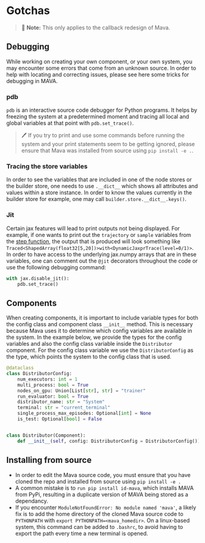 # Gotchas

> 🚧 **Note:** This only applies to the callback redesign of Mava.

## Debugging
While working on creating your own component, or your own system, you may encounter some errors that come from an unknown source. In order to help with locating and correcting issues, please see here some tricks for debugging in MAVA.

### pdb
`pdb` is an interactive source code debugger for Python programs. It helps by freezing the system at a predetermined moment and tracing all local and global variables at that point with `pdb.set_trace()`.

> 🖊️ If you try to print and use some commands before running the system and your print statements seem to be getting ignored, please ensure that Mava was installed from source using `pip install -e .`.

### Tracing the store variables
In order to see the variables that are included in one of the node stores or the builder store, one needs to use `.__dict__` which shows all attributes and values within a store instance. In order to know the values currently in the builder store for example, one may call `builder.store.__dict__.keys()`.

### Jit
Certain jax features will lead to print outputs not being displayed. For example, if one wants to print out the `trajectory` or `sample` variables from the [step function](https://github.com/instadeepai/Mava/blob/7b11a082ba790e1b2c2f0acd633ff605fffbe768/mava/components/jax/training/step.py), the output that is produced will look something like `Traced<ShapedArray(float32[5,20])>with<DynamicJaxprTrace(level=0/1)>`.
In order to have access to the underlying jax.numpy arrays that are in these variables, one can comment out the `@jit` decorators throughout the code or use the following debugging command:
```python
with jax.disable_jit():
    pdb.set_trace()
```

## Components
When creating components, it is important to include variable types for both the config class and component class `__init__` method. This is necessary because Mava uses it to determine which config variables are available in the system. In the example below, we provide the types for the config variables and also the config class variable inside the `Distributor` component. For the config class variable we use the `DistributorConfig` as the type, which points the system to the config class that is used.

```python
@dataclass
class DistributorConfig:
    num_executors: int = 1
    multi_process: bool = True
    nodes_on_gpu: Union[List[str], str] = "trainer"
    run_evaluator: bool = True
    distributor_name: str = "System"
    terminal: str = "current_terminal"
    single_process_max_episodes: Optional[int] = None
    is_test: Optional[bool] = False


class Distributor(Component):
    def __init__(self, config: DistributorConfig = DistributorConfig()):
```

## Installing from source
- In order to edit the Mava source code, you must ensure that you have cloned the repo and installed from source using `pip install -e .`
- A common mistake is to `run pip install id-mava`, which installs MAVA from PyPi, resulting in a duplicate version of MAVA being stored as a dependancy.
- If you encounter `ModuleNotFoundError: No module named 'mava'`, a likely fix is to add the home directory of the cloned Mava source code to `PYTHONPATH` with `export PYTHONPATH=<mava_homedir>`. On a linux-based system, this command can be added to `.bashrc`, to avoid having to export the path every time a new terminal is opened.
